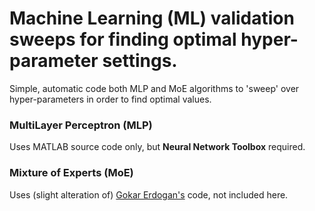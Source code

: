 # Machine Learning (ML) validation sweeps for finding optimal hyper-parameter settings.

Simple, automatic code both MLP and MoE algorithms to 'sweep' over hyper-parameters in order to find optimal values.

### MultiLayer Perceptron (MLP) 
Uses MATLAB source code only, but **Neural Network Toolbox** required.

### Mixture of Experts (MoE) 
Uses (slight alteration of) [Gokar Erdogan's](https://goker.wordpress.com/2011/07/01/mixture-of-experts/) code, not included here.

